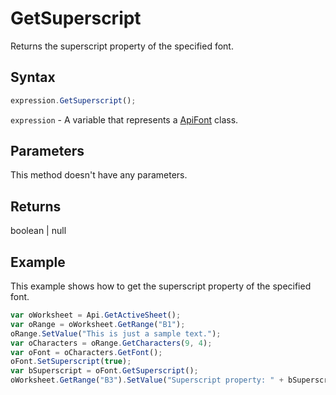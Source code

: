 # GetSuperscript

Returns the superscript property of the specified font.

## Syntax

```javascript
expression.GetSuperscript();
```

`expression` - A variable that represents a [ApiFont](../ApiFont.md) class.

## Parameters

This method doesn't have any parameters.

## Returns

boolean \| null

## Example

This example shows how to get the superscript property of the specified font.

```javascript editor-xlsx
var oWorksheet = Api.GetActiveSheet();
var oRange = oWorksheet.GetRange("B1");
oRange.SetValue("This is just a sample text.");
var oCharacters = oRange.GetCharacters(9, 4);
var oFont = oCharacters.GetFont();
oFont.SetSuperscript(true);
var bSuperscript = oFont.GetSuperscript();
oWorksheet.GetRange("B3").SetValue("Superscript property: " + bSuperscript);
```
